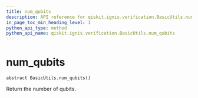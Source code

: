 ```yaml
---
title: num_qubits
description: API reference for qiskit.ignis.verification.BasicUtils.num_qubits
in_page_toc_min_heading_level: 1
python_api_type: method
python_api_name: qiskit.ignis.verification.BasicUtils.num_qubits
---
```


# num\_qubits

<span id="qiskit.ignis.verification.BasicUtils.num_qubits" />

`abstract BasicUtils.num_qubits()`

Return the number of qubits.

